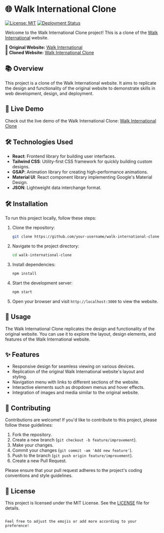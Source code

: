 # 🌐 Walk International Clone

[![License: MIT](https://img.shields.io/badge/License-MIT-blue.svg)](https://opensource.org/licenses/MIT)
[![Deployment Status](https://img.shields.io/badge/Deployment-Success-brightgreen)](https://walkinternational.vercel.app/)

Welcome to the Walk International Clone project! This is a clone of the [Walk International](https://walkinternational.com/) website.

🌟 **Original Website:** [Walk International](https://walkinternational.com/)  
🚀 **Cloned Website:** [Walk International Clone](https://walkinternational.vercel.app/)

## 📚 Overview

This project is a clone of the Walk International website. It aims to replicate the design and functionality of the original website to demonstrate skills in web development, design, and deployment.

## 🔗 Live Demo

Check out the live demo of the Walk International Clone: [Walk International Clone](https://walkinternational.vercel.app/)

## 🛠️ Technologies Used

- **React**: Frontend library for building user interfaces.
- **Tailwind CSS**: Utility-first CSS framework for quickly building custom designs.
- **GSAP**: Animation library for creating high-performance animations.
- **Material UI**: React component library implementing Google's Material Design.
- **JSON**: Lightweight data interchange format.

## 🛠️ Installation

To run this project locally, follow these steps:

1. Clone the repository:

   ```bash
   git clone https://github.com/your-username/walk-international-clone.git
   ```

2. Navigate to the project directory:

   ```bash
   cd walk-international-clone
   ```

3. Install dependencies:

   ```bash
   npm install
   ```

4. Start the development server:

   ```bash
   npm start
   ```

5. Open your browser and visit `http://localhost:3000` to view the website.

## 🚀 Usage

The Walk International Clone replicates the design and functionality of the original website. You can use it to explore the layout, design elements, and features of the Walk International website.

## ✨ Features

- Responsive design for seamless viewing on various devices.
- Replication of the original Walk International website's layout and styling.
- Navigation menu with links to different sections of the website.
- Interactive elements such as dropdown menus and hover effects.
- Integration of images and media similar to the original website.

## 🤝 Contributing

Contributions are welcome! If you'd like to contribute to this project, please follow these guidelines:

1. Fork the repository.
2. Create a new branch (`git checkout -b feature/improvement`).
3. Make your changes.
4. Commit your changes (`git commit -am 'Add new feature'`).
5. Push to the branch (`git push origin feature/improvement`).
6. Create a new Pull Request.

Please ensure that your pull request adheres to the project's coding conventions and style guidelines.

## 📄 License

This project is licensed under the MIT License. See the [LICENSE](LICENSE) file for details.
```

Feel free to adjust the emojis or add more according to your preference!
